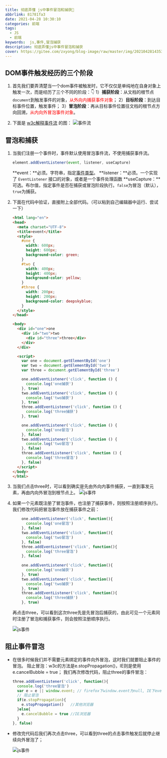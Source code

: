```yaml
---
title: 彻底弄懂 js中事件冒泡和捕获🎈
abbrlink: 81781fa3
date: 2021-04-28 10:30:10
categories: 前端
tags: 
  - JS
  - 前端
keywords:  js,事件,冒泡捕获
description: 彻底弄懂js中事件冒泡和捕获
cover: https://gitee.com/zxyong/blog-image/raw/master/img/20210428143539.webp
---
```


## DOM事件触发经历的三个阶段

1. 首先我们要弄清楚当一个dom事件被触发时，它不仅仅是单纯地在自身对象上触发一次，而是经历了三个不同的阶段：👇
   1）**捕获阶段**：从文档的根节点`document`到触发事件的对象，<font color="red">从外向内捕获事件对象</font>；
   2）**目标阶段**：到达目标事件位置，触发事件；
   3）**冒泡阶段**：再从目标事件位置往文档的根节点方向回溯，<font color="red">从内向外冒泡事件对象</font>。

2. 下面是 [w3c解释事件流](https://www.w3.org/TR/DOM-Level-3-Events/#event-flow 'w3c事件流') 的图：
   ![事件流](https://gitee.com/zxyong/blog-image/raw/master/img/20210428110115.jpg '事件流')

## 冒泡和捕获
1. 当我们注册一个事件时，事件默认使用冒泡事件流，不使用捕获事件流。

   ```js
   element.addEventListener(event, listener, useCapture)
   ```

   **event：**必须。字符串，指定[事件类型](https://developer.mozilla.org/zh-CN/docs/Web/Events '事件参考|MDN')。
   **listener：**必须。一个实现了 `EventListener` 接口的对象，或者是一个事件处理函数
   **useCapture：**可选。布尔值，指定事件是否在捕获或冒泡阶段执行。`false`为冒泡（默认），`true`为捕获。 

2. 下面在代码中验证，直接附上全部代码。（可以粘到自己编辑器中运行、尝试一下）

   ```html
   <html lang="en">
   <head>
     <meta charset="UTF-8">
     <title>event</title>
     <style>
       #one {
         width: 600px;
         height: 600px;
         background-color: green;
       }
       #two {
         width: 400px;
         height: 400px;
         background-color: yellow;
       }
       #three {
         width: 200px;
         height: 200px;
         background-color: deepskyblue;
       }
     </style>
   </head>
   
   <body>
     <div id="one">one
       <div id="two">two
         <div id="three">three</div>
       </div>
     </div>
   
     <script>
       var one = document.getElementById('one')
       var two = document.getElementById('two')
       var three = document.getElementById('three')
   
       one.addEventListener('click', function () {
         console.log('one捕获')
       }, true)
       two.addEventListener('click', function () {
         console.log('two捕获')
       }, true)
       three.addEventListener('click', function () {
         console.log('three捕获')
       }, true)
   
       one.addEventListener('click', function () {
         console.log('one冒泡')
       }, false)
       two.addEventListener('click', function () {
         console.log('two冒泡')
       }, false)
       three.addEventListener('click', function () {
         console.log('three冒泡')
       }, false)
     </script>
   </body>
   </html>
   ```

3. 当我们点击three时，可以看到确实是先由外向内事件捕获，一直到事发元素，再由内向外冒泡到根节点上。
   ![js事件](https://gitee.com/zxyong/blog-image/raw/master/img/20210428110353.png '冒泡&捕获')
   
4. 如果一个元素既注册了冒泡事件，也注册了捕获事件，则按照注册顺序执行。
   我们修改代码把冒泡事件放在捕获事件之前：
   
   ```js
       one.addEventListener('click', function(){
         console.log('one冒泡')
       }, false)
       two.addEventListener('click', function(){
         console.log('two冒泡')
       }, false)
       three.addEventListener('click', function(){
         console.log('three冒泡')
       }, false)
   		
       one.addEventListener('click', function(){
         console.log('one捕获')
       }, true)
       two.addEventListener('click', function(){
         console.log('two捕获')
       }, true)
       three.addEventListener('click', function(){
         console.log('three捕获')
       }, true)
   ```
   
   再点击three，可以看到这次three先是先冒泡后捕获的，由此可见一个元素同时注册了冒泡和捕获事件，则会按照注册顺序执行。
   
   ![js事件](https://gitee.com/zxyong/blog-image/raw/master/img/20210428110502.png '冒泡&捕获')

## 阻止事件冒泡
- 在很多时候我们并不需要元素绑定的事件向外冒泡，这时我们就要阻止事件的冒泡。
  阻止冒泡：w3c的方法是e.stopPropagation()，IE则是使用e.cancelBubble = true；
  我们再次修改代码，阻止three的事件冒泡：

  ```js
  three.addEventListener('click', function(){
    console.log('three冒泡')
    var e = e || window.event; // firefox下window.event为null, IE下event为null
    // 阻止冒泡
    if(e.stopPropagation){
      e.stopPropagation()	//其他浏览器
    }else{
      e.cancelBubble = true //IE浏览器
    }			
  }, false)
  ```

- 修改完代码后我们再次点击three，可以看到three的点击事件触发后就停止继续向外冒泡了；

  ![js事件](https://gitee.com/zxyong/blog-image/raw/master/img/20210428110554.png '冒泡&捕获')